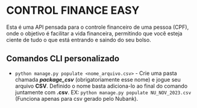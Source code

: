 # CONTROL FINANCE EASY

Esta é uma API pensada para o controle financeiro de uma pessoa (CPF), onde o objetivo é facilitar a vida financeira, permitindo que você esteja ciente de tudo o que está entrando e saindo do seu bolso.

## Comandos CLI personalizado

- `python manage.py populate <nome_arquivo.csv>` - Crie uma pasta chamada ***package_csv*** (obrigatoriamente esse nome) e jogue seu arquivo **CSV**. Definido o nome basta adiciona-lo ao final do comando juntamente com **.csv**. EX:  `python manage.py populate NU_NOV_2023.csv` (Funciona apenas para csv gerado pelo Nubank).
